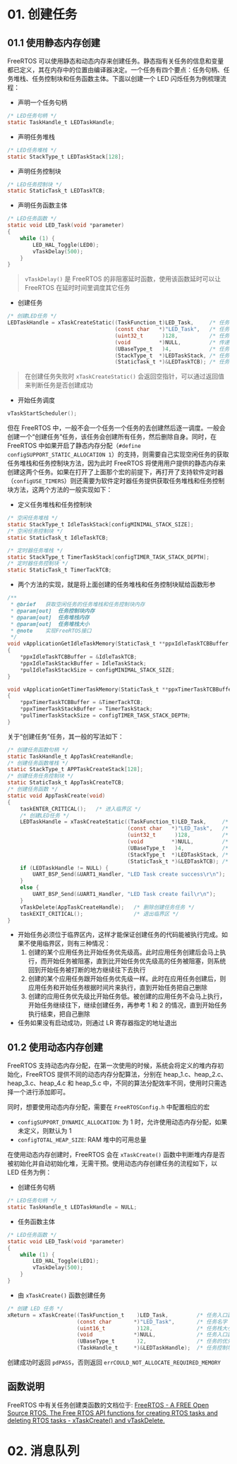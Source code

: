 # 01. 创建任务

## 01.1 使用静态内存创建

FreeRTOS 可以使用静态和动态内存来创建任务。静态指有关任务的信息和变量都已定义，其在内存中的位置由编译器决定。一个任务有四个要点：任务句柄、任务堆栈、任务控制块和任务函数主体。下面以创建一个 LED 闪烁任务为例梳理流程：

- 声明一个任务句柄

```c
/* LED任务句柄 */
static TaskHandle_t LEDTaskHandle;
```

- 声明任务堆栈

```c
/* LED任务堆栈 */
static StackType_t LEDTaskStack[128];
```

- 声明任务控制块

```c
/* LED任务控制块 */
static StaticTask_t LEDTaskTCB;
```

- 声明任务函数主体

```c
/* LED任务函数 */
static void LED_Task(void *parameter)
{
	while (1) {
		LED_HAL_Toggle(LED0);
		vTaskDelay(500);
	}
}
```

> `vTaskDelay()` 是 FreeRTOS 的非阻塞延时函数，使用该函数延时可以让 FreeRTOS 在延时时间里调度其它任务

- 创建任务

```c
/* 创建LED任务 */
LEDTaskHandle = xTaskCreateStatic((TaskFunction_t)LED_Task,		/* 任务函数 */
                                  (const char 	*)"LED_Task",	/* 任务名称 */
                                  (uint32_t		 )128,			/* 任务堆栈大小 */
                                  (void 		*)NULL,			/* 传递给任务函数的参数 */
                                  (UBaseType_t	 )4,			/* 任务优先级 */
                                  (StackType_t	*)LEDTaskStack, /* 任务堆栈 */
                                  (StaticTask_t *)&LEDTaskTCB); /* 任务控制块 */
```

> 在创建任务失败时 `xTaskCreateStatic()` 会返回空指针，可以通过返回值来判断任务是否创建成功

- 开始任务调度

```c
vTaskStartScheduler();
```



但在 FreeRTOS 中，一般不会一个任务一个任务的去创建然后逐一调度。一般会创建一个“创建任务”任务，该任务会创建所有任务，然后删除自身。同时，在 FreeRTOS 中如果开启了静态内存分配（`#define configSUPPORT_STATIC_ALLOCATION 1`）的支持，则需要自己实现空闲任务的获取任务堆栈和任务控制块方法，因为此时 FreeRTOS 将使用用户提供的静态内存来创建这两个任务。如果在打开了上面那个宏的前提下，再打开了支持软件定时器（`configUSE_TIMERS`）则还需要为软件定时器任务提供获取任务堆栈和任务控制块方法，这两个方法的一般实现如下：

- 定义任务堆栈和任务控制块

```c
/* 空闲任务堆栈 */
static StackType_t IdleTaskStack[configMINIMAL_STACK_SIZE];
/* 空闲任务控制块 */
static StaticTask_t IdleTaskTCB;

/* 定时器任务堆栈 */
static StackType_t TimerTaskStack[configTIMER_TASK_STACK_DEPTH];
/* 定时器任务控制块 */
static StaticTask_t TimerTackTCB;
```

- 两个方法的实现，就是将上面创建的任务堆栈和任务控制块赋给函数形参

```c
/**
 * @brief	获取空闲任务的任务堆栈和任务控制块内存
 * @param[out]	任务控制块内存
 * @param[out]	任务堆栈内存
 * @param[out]	任务堆栈大小
 * @note	实现FreeRTOS接口
 */
void vApplicationGetIdleTaskMemory(StaticTask_t **ppxIdleTaskTCBBuffer, StackType_t **ppxIdleTaskStackBuffer, uint32_t *pulIdleTaskStackSize)
{
	*ppxIdleTaskTCBBuffer = &IdleTaskTCB;
	*ppxIdleTaskStackBuffer = IdleTaskStack;
	*pulIdleTaskStackSize = configMINIMAL_STACK_SIZE;
}

void vApplicationGetTimerTaskMemory(StaticTask_t **ppxTimerTaskTCBBuffer, StackType_t **ppxTimerTaskStackBuffer, uint32_t *pulTimerTaskStackSize)
{
	*ppxTimerTaskTCBBuffer = &TimerTackTCB;
	*ppxTimerTaskStackBuffer = TimerTaskStack;
	*pulTimerTaskStackSize = configTIMER_TASK_STACK_DEPTH;
}
```

关于“创建任务”任务，其一般的写法如下：

```c
/* 创建任务函数句柄 */
static TaskHandle_t AppTaskCreateHandle;
/* 创建任务函数堆栈 */
static StackType_t APPTaskCreateStack[128];
/* 创建任务任务控制块 */
static StaticTask_t AppTaskCreateTCB;
/* 创建任务函数 */
static void AppTaskCreate(void)
{
	taskENTER_CRITICAL();	/* 进入临界区 */
	/* 创建LED任务 */
	LEDTaskHandle = xTaskCreateStatic((TaskFunction_t)LED_Task,		/* 任务函数 */
									  (const char 	*)"LED_Task",	/* 任务名称 */
									  (uint32_t		 )128,			/* 任务堆栈大小 */
									  (void 		*)NULL,			/* 传递给任务函数的参数 */
									  (UBaseType_t	 )4,			/* 任务优先级 */
									  (StackType_t	*)LEDTaskStack, /* 任务堆栈 */
									  (StaticTask_t *)&LEDTaskTCB); /* 任务控制块 */
	if (LEDTaskHandle != NULL) {
		UART_BSP_Send(&UART1_Handler, "LED Task create success\r\n");
	}
	else {
		UART_BSP_Send(&UART1_Handler, "LED Task create fail\r\n");
	}
	vTaskDelete(AppTaskCreateHandle);	/* 删除创建任务任务 */
	taskEXIT_CRITICAL();				/* 退出临界区 */
}
```

- 开始任务必须位于临界区内，这样才能保证创建任务的代码能被执行完成。如果不使用临界区，则有三种情况：
    1. 创建的某个应用任务比开始任务优先级高。此时应用任务创建后会马上执行，而开始任务被阻塞，直到比开始任务优先级高的任务被阻塞，则系统回到开始任务被打断的地方继续往下去执行
    2. 创建的某个应用任务跟开始任务优先级一样。此时在应用任务创建后，则应用任务和开始任务根据时间片来执行，直到开始任务把自己删除
    3. 创建的应用任务优先级比开始任务低。被创建的应用任务不会马上执行，开始任务继续往下，继续创建任务，再参考 1 和 2 的情况，直到开始任务执行结束，把自己删除
- 任务如果没有启动成功，则通过 LR 寄存器指定的地址退出

## 01.2 使用动态内存创建

FreeRTOS 支持动态内存分配，在第一次使用的时候，系统会将定义的堆内存初始化，FreeRTOS 提供不同的动态内存分配算法，分别在 heap_1.c、heap_2.c、heap_3.c、heap_4.c 和 heap_5.c 中，不同的算法分配效率不同，使用时只需选择一个进行添加即可。

同时，想要使用动态内存分配，需要在 `FreeRTOSConfig.h` 中配置相应的宏

- `configSUPPORT_DYNAMIC_ALLOCATION`: 为 1 时，允许使用动态内存分配，如果未定义，则默认为 1
- `configTOTAL_HEAP_SIZE`: RAM 堆中的可用总量

在使用动态内存创建时，FreeRTOS 会在 `xTaskCreate()` 函数中判断堆内存是否被初始化并自动初始化堆，无需干预。使用动态内存创建任务的流程如下，以 LED 任务为例：

- 创建任务句柄

```c
/* LED任务句柄 */
static TaskHandle_t LEDTaskHandle = NULL;
```

- 任务函数主体

```c
/* LED任务函数 */
static void LED_Task(void *parameter)
{
	while (1) {
		LED_HAL_Toggle(LED1);
		vTaskDelay(500);
	}
}
```

- 由 `xTaskCreate()` 函数创建任务

```c
/* 创建 LED 任务 */
xReturn = xTaskCreate((TaskFunction_t	 )LED_Task,			/* 任务入口函数 */
                      (const char		*)"LED_Task",		/* 任务名字 */
                      (uint16_t			 )128,				/* 任务栈大小 */
                      (void				*)NULL,				/* 任务入口函数参数 */
                      (UBaseType_t		 )2,				/* 任务的优先级 */
                      (TaskHandle_t		*)&LEDTaskHandle);	/* 任务控制块指针 */
```

创建成功时返回 `pdPASS`，否则返回 `errCOULD_NOT_ALLOCATE_REQUIRED_MEMORY` 

## 函数说明

FreeRTOS 中有关任务创建类函数的文档位于: [FreeRTOS - A FREE Open Source RTOS. The Free RTOS API functions for creating RTOS tasks and deleting RTOS tasks - xTaskCreate() and vTaskDelete.](https://www.freertos.org/zh-cn-cmn-s/a00019.html)

# 02. 消息队列



